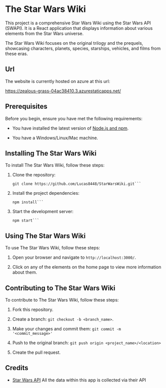 # The Star Wars Wiki

This project is a comprehensive Star Wars Wiki using the Star Wars API (SWAPI). It is a React application that displays information about various elements from the Star Wars universe.

The Star Wars Wiki focuses on the original trilogy and the prequels, showcasing characters, planets, species, starships, vehicles, and films from these eras.

## Url

The website is currently hosted on azure at this url:

<https://zealous-grass-04ac38410.3.azurestaticapps.net/>

## Prerequisites

Before you begin, ensure you have met the following requirements:

- You have installed the latest version of [Node.js and npm](https://nodejs.org/en/download/).

- You have a Windows/Linux/Mac machine.

## Installing The Star Wars Wiki

To install The Star Wars Wiki, follow these steps:

1. Clone the repository:

   ```shell
   git clone https://github.com/Lucas8448/StarWarsWiki.git```

2. Install the project dependencies:

   ```shell
   npm install```

3. Start the development server:

   ```shell
   npm start```

## Using The Star Wars Wiki

To use The Star Wars Wiki, follow these steps:

1. Open your browser and navigate to `http://localhost:3000/`.

2. Click on any of the elements on the home page to view more information about them.

## Contributing to The Star Wars Wiki

To contribute to The Star Wars Wiki, follow these steps:

1. Fork this repository.

2. Create a branch: `git checkout -b <branch_name>`.

3. Make your changes and commit them: `git commit -m '<commit_message>'`

4. Push to the original branch: `git push origin <project_name>/<location>`

5. Create the pull request.

## Credits

- [Star Wars API](https://swapi.dev/) All the data within this app is collected via their API